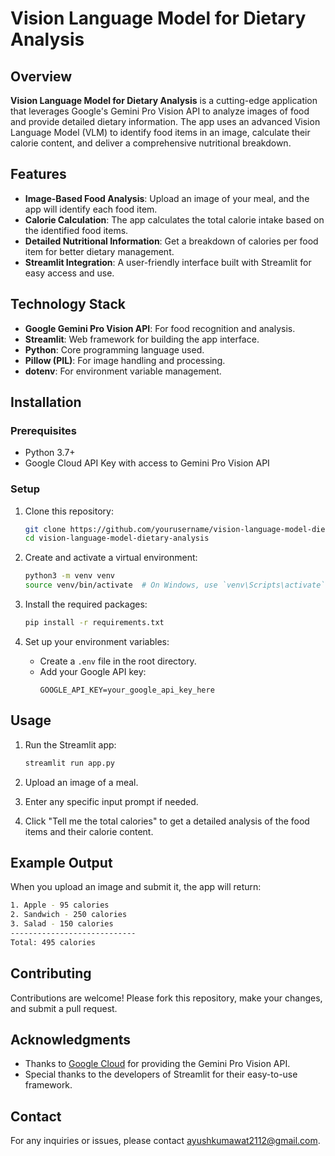 # Vision Language Model for Dietary Analysis

## Overview

**Vision Language Model for Dietary Analysis** is a cutting-edge application that leverages Google's Gemini Pro Vision API to analyze images of food and provide detailed dietary information. The app uses an advanced Vision Language Model (VLM) to identify food items in an image, calculate their calorie content, and deliver a comprehensive nutritional breakdown.

## Features

- **Image-Based Food Analysis**: Upload an image of your meal, and the app will identify each food item.
- **Calorie Calculation**: The app calculates the total calorie intake based on the identified food items.
- **Detailed Nutritional Information**: Get a breakdown of calories per food item for better dietary management.
- **Streamlit Integration**: A user-friendly interface built with Streamlit for easy access and use.

## Technology Stack

- **Google Gemini Pro Vision API**: For food recognition and analysis.
- **Streamlit**: Web framework for building the app interface.
- **Python**: Core programming language used.
- **Pillow (PIL)**: For image handling and processing.
- **dotenv**: For environment variable management.

## Installation

### Prerequisites

- Python 3.7+
- Google Cloud API Key with access to Gemini Pro Vision API

### Setup

1. Clone this repository:
    ```bash
    git clone https://github.com/yourusername/vision-language-model-dietary-analysis.git
    cd vision-language-model-dietary-analysis
    ```

2. Create and activate a virtual environment:
    ```bash
    python3 -m venv venv
    source venv/bin/activate  # On Windows, use `venv\Scripts\activate`
    ```

3. Install the required packages:
    ```bash
    pip install -r requirements.txt
    ```

4. Set up your environment variables:
    - Create a `.env` file in the root directory.
    - Add your Google API key:
      ```env
      GOOGLE_API_KEY=your_google_api_key_here
      ```

## Usage

1. Run the Streamlit app:
    ```bash
    streamlit run app.py
    ```

2. Upload an image of a meal.
3. Enter any specific input prompt if needed.
4. Click "Tell me the total calories" to get a detailed analysis of the food items and their calorie content.

## Example Output

When you upload an image and submit it, the app will return:
 ```bash
 1. Apple - 95 calories
 2. Sandwich - 250 calories
 3. Salad - 150 calories
----------------------------
Total: 495 calories
```

## Contributing

Contributions are welcome! Please fork this repository, make your changes, and submit a pull request.

## Acknowledgments

- Thanks to [Google Cloud](https://cloud.google.com) for providing the Gemini Pro Vision API.
- Special thanks to the developers of Streamlit for their easy-to-use framework.

## Contact

For any inquiries or issues, please contact ayushkumawat2112@gmail.com.
